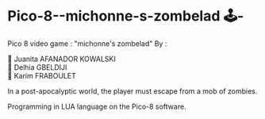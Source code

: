 # Pico-8--michonne-s-zombelad 🕹-
Pico 8 video game : "michonne's zombelad"
By :  

🐒 Juanita AFANADOR KOWALSKI <br/>
🐙 Delhia GBELDIJI<br/>
🦓 Karim FRABOULET

In a post-apocalyptic world, the player must escape from a mob of zombies. 

Programming in LUA language on the Pico-8 software.
